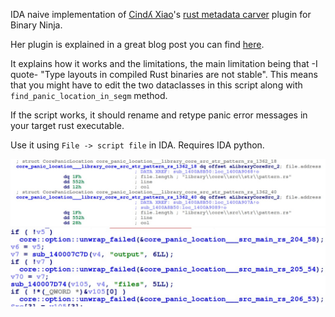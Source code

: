 IDA naive implementation of [Cindʎ Xiao](https://cxiao.net/)'s [rust metadata carver](https://github.com/cxiao/rust_metadata_carver) plugin for Binary Ninja.

Her plugin is explained in a great blog post you can find [here](https://cxiao.net/posts/2023-12-08-rust-reversing-panic-metadata/).

It explains how it works and the limitations, the main limitation being that -I quote- "Type layouts in compiled Rust binaries are not stable".
This means that you might have to edit the two dataclasses in this script along with `find_panic_location_in_segm` method.

If the script works, it should rename and retype panic error messages in your target rust executable.

Use it using `File -> script file` in IDA. Requires IDA python.

![](./imgs/metadata_rdata.jpg)
![](./imgs/metadata_decomp.jpg)
